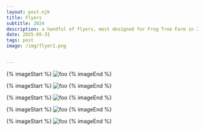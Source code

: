 ```yaml
---
layout: post.njk
title: Flyers 
subtitle: 2024
description: a handful of flyers, most designed for Frog Tree Farm in 2024.
date: 2025-05-31
tags: post
image: /img/flyer1.png


---
```

{% imageStart  %}
<img src="/img/flyer1.png" class="mb-32" alt="foo" />
{% imageEnd %}

{% imageStart  %}
<img src="/img/flyer2.png"  class="mb-32" alt="foo" />
{% imageEnd %}

{% imageStart  %}
<img src="/img/flyer3.png"  class="mb-32" alt="foo" />
{% imageEnd %}

{% imageStart  %}
<img src="/img/flyer4.png"  class="mb-32" alt="foo" />
{% imageEnd %}

{% imageStart  %}
<img src="/img/flyer5.png"  class="mb-32" alt="foo" />
{% imageEnd %}